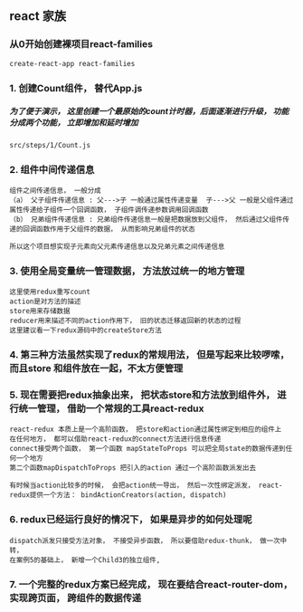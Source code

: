 ## react 家族

### 从0开始创建裸项目react-families
    
    create-react-app react-families
    
### 1. 创建Count组件， 替代App.js
    
##### 为了便于演示， 这里创建一个最原始的count计时器，后面逐渐进行升级， 功能分成两个功能， 立即增加和延时增加
    src/steps/1/Count.js

### 2. 组件中间传递信息
    组件之间传递信息， 一般分成 
    （a） 父子组件传递信息 : 父--->子 一般通过属性传递变量  子--->父 一般是父组件通过属性传递给子组件一个回调函数， 子组件调传递参数调用回调函数
    （b） 兄弟组件传递信息 : 兄弟组件传递信息一般是把数据放到父组件， 然后通过父组件传递的回调函数作用于父组件的数据， 从而影响兄弟组件的状态
    
    所以这个项目想实现子元素向父元素传递信息以及兄弟元素之间传递信息

### 3. 使用全局变量统一管理数据， 方法放过统一的地方管理
    这里使用redux重写count
    action是对方法的描述
    store用来存储数据
    reducer用来描述不同的action作用下， 旧的状态迁移返回新的状态的过程
    这里建议看一下redux源码中的createStore方法
### 4. 第三种方法虽然实现了redux的常规用法， 但是写起来比较啰嗦， 而且store 和组件放在一起，不太方便管理

### 5. 现在需要把redux抽象出来， 把状态store和方法放到组件外， 进行统一管理， 借助一个常规的工具react-redux
    react-redux 本质上是一个高阶函数， 把store和action通过属性绑定到相应的组件上
    在任何地方， 都可以借助react-redux的connect方法进行信息传递
    connect接受两个函数， 第一个函数 mapStateToProps 可以把全局state的数据传递到任何一个地方
    第二个函数mapDispatchToProps 把引入的action 通过一个高阶函数派发出去
    
    有时候当action比较多的时候， 会把action统一导出， 然后一次性绑定派发， react-redux提供一个方法： bindActionCreators(action, dispatch)

### 6. redux已经运行良好的情况下， 如果是异步的如何处理呢
    dispatch派发只接受方法对象， 不接受异步函数， 所以要借助redux-thunk， 做一次中转，
    在案例5的基础上， 新增一个Child3的独立组件, 


### 7. 一个完整的redux方案已经完成， 现在要结合react-router-dom， 实现跨页面， 跨组件的数据传递





